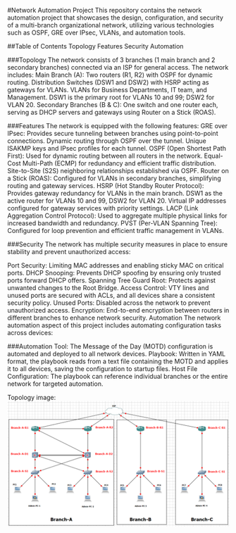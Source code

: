 #Network Automation Project
This repository contains the network automation project that showcases the design, configuration, and security of a multi-branch organizational network, utilizing various technologies such as OSPF, GRE over IPsec, VLANs, and automation tools.

##Table of Contents
Topology
Features
Security
Automation

###Topology
The network consists of 3 branches (1 main branch and 2 secondary branches) connected via an ISP for general access. The network includes:
Main Branch (A):
Two routers (R1, R2) with OSPF for dynamic routing.
Distribution Switches (DSW1 and DSW2) with HSRP acting as gateways for VLANs.
VLANs for Business Departments, IT team, and Management.
DSW1 is the primary root for VLANs 10 and 99; DSW2 for VLAN 20.
Secondary Branches (B & C):
One switch and one router each, serving as DHCP servers and gateways using Router on a Stick (ROAS).

###Features
The network is equipped with the following features:
GRE over IPsec: Provides secure tunneling between branches using point-to-point connections.
Dynamic routing through OSPF over the tunnel.
Unique ISAKMP keys and IPsec profiles for each tunnel.
OSPF (Open Shortest Path First): Used for dynamic routing between all routers in the network.
Equal-Cost Multi-Path (ECMP) for redundancy and efficient traffic distribution.
Site-to-Site (S2S) neighboring relationships established via OSPF.
Router on a Stick (ROAS): Configured for VLANs in secondary branches, simplifying routing and gateway services.
HSRP (Hot Standby Router Protocol): Provides gateway redundancy for VLANs in the main branch.
DSW1 as the active router for VLANs 10 and 99, DSW2 for VLAN 20.
Virtual IP addresses configured for gateway services with priority settings.
LACP (Link Aggregation Control Protocol): Used to aggregate multiple physical links for increased bandwidth and redundancy.
PVST (Per-VLAN Spanning Tree): Configured for loop prevention and efficient traffic management in VLANs.

###Security
The network has multiple security measures in place to ensure stability and prevent unauthorized access:

Port Security: Limiting MAC addresses and enabling sticky MAC on critical ports.
DHCP Snooping: Prevents DHCP spoofing by ensuring only trusted ports forward DHCP offers.
Spanning Tree Guard Root: Protects against unwanted changes to the Root Bridge.
Access Control: VTY lines and unused ports are secured with ACLs, and all devices share a consistent security policy.
Unused Ports: Disabled across the network to prevent unauthorized access.
Encryption: End-to-end encryption between routers in different branches to enhance network security.
Automation
The network automation aspect of this project includes automating configuration tasks across devices:

###Automation Tool: The Message of the Day (MOTD) configuration is automated and deployed to all network devices.
Playbook: Written in YAML format, the playbook reads from a text file containing the MOTD and applies it to all devices, saving the configuration to startup files.
Host File Configuration: The playbook can reference individual branches or the entire network for targeted automation.

Topology image:
![Project Topology](Images/topology/project%20take%203.png)
